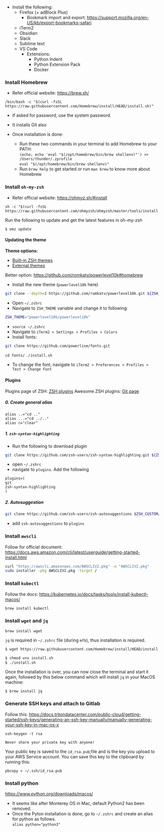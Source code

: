 - Install the following: 
	- Firefox (+ adBlock Plus)
		- Bookmark import and export: https://support.mozilla.org/en-US/kb/export-bookmarks-safari
	- iTerm2
	- Obsidian
	- Slack
	- Sublime text
	- VS Code
		- Extensions:
			- Python Indent
			- Python Extension Pack
			- Docker


### Install Homebrew
- Refer official website: https://brew.sh/
```shell
/bin/bash -c "$(curl -fsSL https://raw.githubusercontent.com/Homebrew/install/HEAD/install.sh)"
```
- If asked for password, use the system password.
- It installs Git also

- Once installation is done:  
  - Run these two commands in your terminal to add Homebrew to your PATH:  
    `(echo; echo 'eval "$(/opt/homebrew/bin/brew shellenv)"') >> /Users/thunder/.zprofile`  
    `eval "$(/opt/homebrew/bin/brew shellenv)"`  
  - Run `brew help` to get started or run `man brew` to know more about Homebrew

### Install `oh-my-zsh`
- Refer official website: https://ohmyz.sh/#install
```shell
sh -c "$(curl -fsSL https://raw.githubusercontent.com/ohmyzsh/ohmyzsh/master/tools/install.sh)"
```

Run the following to update and get the latest features in oh-my-zsh
```
$ omz update
```

#### Updating the theme
**Theme options:**
- [Built-in ZSH themes](https://github.com/ohmyzsh/ohmyzsh/wiki/Themes)
- [External themes](https://github.com/ohmyzsh/ohmyzsh/wiki/External-themes)


Better option: https://github.com/romkatv/powerlevel10k#homebrew
- Install the new theme (`powerlevel10k` here)
```bash
git clone --depth=1 https://github.com/romkatv/powerlevel10k.git ${ZSH_CUSTOM:-$HOME/.oh-my-zsh/custom}/themes/powerlevel10k
```
- Open `~/.zshrc` 
- Navigate to `ZSH_THEME` variable and change it to following:
```bash
ZSH_THEME="powerlevel10k/powerlevel10k"
```
- `source ~/.zshrc`
- Navigate to `iTerm2 > Settings > Profiles > Colors`
- Install fonts: 
```bash
git clone https://github.com/powerline/fonts.git
```
`cd fonts/`
`./install.sh`
- To change the font, navigate to `iTerm2 > Preferences > Profiles > Text > Change Font`

#### Plugins

Plugins page of ZSH: [ZSH plugins](https://github.com/ohmyzsh/ohmyzsh/wiki/Plugins)
Awesome ZSH plugins: [Git page](https://github.com/unixorn/awesome-zsh-plugins)

##### 0. Create general alias
```
alias ..="cd .."
alias ...="cd ../.."
alias c="clear"
```

##### 1. `zsh-syntax-highlighting` 
- Run the following to download plugin
```bash
git clone https://github.com/zsh-users/zsh-syntax-highlighting.git ${ZSH_CUSTOM:-~/.oh-my-zsh/custom}/plugins/zsh-syntax-highlighting
```
- open `~/.zshrc`
- navigate to `plugins`. Add the following
```
plugins=(
git
zsh-syntax-highlighting
)
```

##### 2. Autosuggestion
```bash
git clone https://github.com/zsh-users/zsh-autosuggestions $ZSH_CUSTOM/plugins/zsh-autosuggestions
```
- add `zsh-autosuggestions` to `plugins`

### Install `awscli`
Follow for official document: https://docs.aws.amazon.com/cli/latest/userguide/getting-started-install.html
```bash
curl "https://awscli.amazonaws.com/AWSCLIV2.pkg" -o "AWSCLIV2.pkg"
sudo installer -pkg AWSCLIV2.pkg -target /
```

### Install `kubectl`
Follow the docs: https://kubernetes.io/docs/tasks/tools/install-kubectl-macos/
```bash
brew install kubectl
```

### Install `wget` and `jq`
```
brew install wget
```

`jq` is required in `~/.zshrc` file (during `mfb`), thus installation is required.
```bash
$ wget https://raw.githubusercontent.com/Homebrew/install/HEAD/install.sh

$ chmod u+x install.sh
$ ./install.sh
```
Once the installation is over, you can now close the terminal and start it again, followed by this below command which will install `jq` in your MacOS machine:
```
$ brew install jq
```

### Generate SSH keys and attach to Gitlab
Follow this: https://docs.tritondatacenter.com/public-cloud/getting-started/ssh-keys/generating-an-ssh-key-manually/manually-generating-your-ssh-key-in-mac-os-x
```
ssh-keygen -t rsa
```

```ad-warning
Never share your private key with anyone!
```

Your public key is saved to the `id_rsa.pub`;file and is the key you upload to your AWS Service account. You can save this key to the clipboard by running this:
```
pbcopy < ~/.ssh/id_rsa.pub
```

### Install python
https://www.python.org/downloads/macos/

- It seems like after Monterey OS in Mac, default Python2 has been removed.
- Once the Pyton installation is done, go to `~/.zshrc` and create an alias for python as follows.  
`alias python="python3"` 

